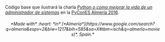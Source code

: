 Código base que ilustrará la charla [_Python o como mejorar la vida de un administrador de sistemas_](http://2016.es.pycon.org/es/schedule/python-o-como-mejorar-la-vida-de-un-administrador/) en la [PyConES Almería 2016](http://2016.es.pycon.org/).


<center><h6 align="center">*Made with* :heart: *in* [*Almería*](https://www.google.com/search?q=almeria&espv=2&biw=1217&bih=585&sa=X#tbm=isch&q=almeria+movies)*, Spain.*</h6></center>
